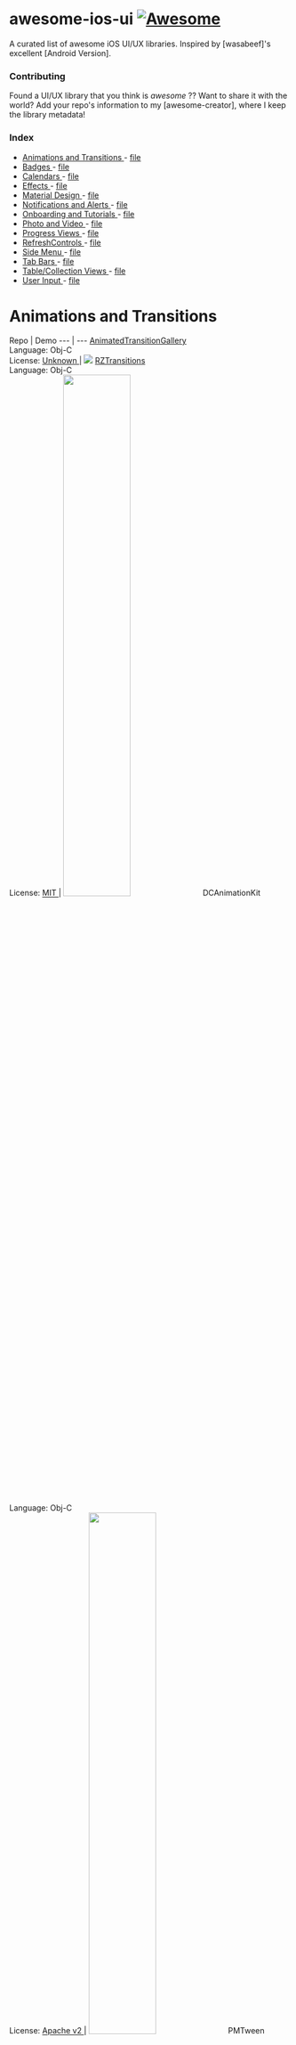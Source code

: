 <h1>
 awesome-ios-ui
 <a href="https://github.com/sindresorhus/awesome">
  <img alt="Awesome" src="https://cdn.rawgit.com/sindresorhus/awesome/d7305f38d29fed78fa85652e3a63e154dd8e8829/media/badge.svg"/>
 </a>
</h1>
<p>
 A curated list of awesome iOS UI/UX libraries.
Inspired by [wasabeef]'s excellent [Android Version].
</p>
<h3>
 Contributing
</h3>
<p>
 Found a UI/UX library that you think is
 <em>
  awesome
 </em>
 ?? Want to share it with the world? Add your repo's information to my [awesome-creator], where I keep the library metadata!
</p>
<h3>
 Index
</h3>
<ul>
 <li>
  <a href="#animations-and-transitions">
   Animations and Transitions
  </a>
  -
  <a href="/pages/Animations.md">
   file
  </a>
 </li>
 <li>
  <a href="#badges">
   Badges
  </a>
  -
  <a href="/pages/Badges.md">
   file
  </a>
 </li>
 <li>
  <a href="#calendars">
   Calendars
  </a>
  -
  <a href="/pages/Calendars.md">
   file
  </a>
 </li>
 <li>
  <a href="#effects">
   Effects
  </a>
  -
  <a href="/pages/Effects.md">
   file
  </a>
 </li>
 <li>
  <a href="#material-design">
   Material Design
  </a>
  -
  <a href="/pages/MaterialDesign.md">
   file
  </a>
 </li>
 <li>
  <a href="#notifications-and-alerts">
   Notifications and Alerts
  </a>
  -
  <a href="/pages/NotificationsAlerts.md">
   file
  </a>
 </li>
 <li>
  <a href="#onboarding-and-tutorials">
   Onboarding and Tutorials
  </a>
  -
  <a href="/pages/Onboarding.md">
   file
  </a>
 </li>
 <li>
  <a href="#photo-and-video">
   Photo and Video
  </a>
  -
  <a href="/pages/PhotoVideo.md">
   file
  </a>
 </li>
 <li>
  <a href="#progress-views">
   Progress Views
  </a>
  -
  <a href="/pages/ProgressViews.md">
   file
  </a>
 </li>
 <li>
  <a href="#refreshcontrols">
   RefreshControls
  </a>
  -
  <a href="/pages/RefreshControls.md">
   file
  </a>
 </li>
 <li>
  <a href="#side-menu">
   Side Menu
  </a>
  -
  <a href="/pages/SideMenu.md">
   file
  </a>
 </li>
 <li>
  <a href="#tab-bars">
   Tab Bars
  </a>
  -
  <a href="/pages/TabBars.md">
   file
  </a>
 </li>
 <li>
  <a href="#tablecollection-views">
   Table/Collection Views
  </a>
  -
  <a href="/pages/TableCollectionViews.md">
   file
  </a>
 </li>
 <li>
  <a href="#user-input">
   User Input
  </a>
  -
  <a href="/pages/UserInput.md">
   file
  </a>
 </li>
</ul>
<h1>
 Animations and Transitions
</h1>
<p>
 Repo | Demo
--- | ---
 <a href="https://github.com/shu223/AnimatedTransitionGallery">
  AnimatedTransitionGallery
 </a>
 <br>
  <a href="https://github.com/shu223/AnimatedTransitionGallery/stargazers">
   <img alt="" src="http://gh-btns.cjwirth.com/stars/shu223/AnimatedTransitionGallery"/>
  </a>
  <br>
   Language: Obj-C
   <br>
    License:
    <a href="https://github.com/shu223/AnimatedTransitionGallery/issues/5">
     Unknown
    </a>
    |
    <img src="/assets/AnimatedTransitionGallery1.gif">
     <a href="https://github.com/Raizlabs/RZTransitions">
      RZTransitions
     </a>
     <br>
      <a href="https://github.com/Raizlabs/RZTransitions/stargazers">
       <img alt="" src="http://gh-btns.cjwirth.com/stars/Raizlabs/RZTransitions"/>
      </a>
      <br>
       Language: Obj-C
       <br>
        License:
        <a href="http://opensource.org/licenses/MIT">
         MIT
        </a>
        |
        <img &gt;="" <a="" href="https://github.com/daltoniam/DCAnimationKit" src="/assets/RZTransitions1.gif" width="49%">
         DCAnimationKit
        </img>
       </br>
      </br>
     </br>
    </img>
   </br>
  </br>
 </br>
</p>
<br>
 <a href="https://github.com/daltoniam/DCAnimationKit/stargazers">
  <img alt="" src="http://gh-btns.cjwirth.com/stars/daltoniam/DCAnimationKit"/>
 </a>
 <br>
  Language: Obj-C
  <br>
   License:
   <a href="https://www.apache.org/licenses/LICENSE-2.0">
    Apache v2
   </a>
   |
   <img &gt;="" <a="" <img="" href="https://github.com/poetmountain/PMTween" src="/assets/DCAnimationKit2.gif" width="49%">
    PMTween
   </img>
  </br>
 </br>
</br>
<br>
 <a href="https://github.com/poetmountain/PMTween/stargazers">
  <img alt="" src="http://gh-btns.cjwirth.com/stars/poetmountain/PMTween"/>
 </a>
 <br>
  Language: Obj-C
  <br>
   License:
   <a href="http://opensource.org/licenses/MIT">
    MIT
   </a>
   |
   <img src="/assets/PMTween1.gif">
    <img src="/assets/PMTween2.gif">
     <a href="https://github.com/szk-atmosphere/SAHistoryNavigationViewController">
      SAHistoryNavigationViewController
     </a>
     <br>
      <a href="https://github.com/szk-atmosphere/SAHistoryNavigationViewController/stargazers">
       <img alt="" src="http://gh-btns.cjwirth.com/stars/szk-atmosphere/SAHistoryNavigationViewController"/>
      </a>
      <br>
       Language: Swift
       <br>
        License:
        <a href="http://opensource.org/licenses/MIT">
         MIT
        </a>
        |
        <img src="/assets/SAHistoryNavigationViewController1.gif">
         <a href="https://github.com/inFullMobile/WobbleView">
          WobbleView
         </a>
         <br>
          <a href="https://github.com/inFullMobile/WobbleView/stargazers">
           <img alt="" src="http://gh-btns.cjwirth.com/stars/inFullMobile/WobbleView"/>
          </a>
          <br>
           Language: Swift
           <br>
            License:
            <a href="http://opensource.org/licenses/MIT">
             MIT
            </a>
            |
            <img src="/assets/wobble-view.gif">
             <a href="https://github.com/callumboddy/CBZSplashView">
              CBZSplashView
             </a>
             <br>
              <a href="https://github.com/callumboddy/CBZSplashView/stargazers">
               <img alt="" src="http://gh-btns.cjwirth.com/stars/callumboddy/CBZSplashView"/>
              </a>
              <br>
               Language: Obj-C
               <br>
                License:
                <a href="http://opensource.org/licenses/MIT">
                 MIT
                </a>
                |
                <img &gt;<="" p="" src="/assets/CBZSplashView1.gif" width="49%">
                 <h1>
                  Badges
                 </h1>
                 <p>
                  Repo | Demo
--- | ---
                  <a href="https://github.com/cwRichardKim/RKNotificationHub">
                   RKNotificationHub
                  </a>
                  <br>
                   <a href="https://github.com/cwRichardKim/RKNotificationHub/stargazers">
                    <img alt="" src="http://gh-btns.cjwirth.com/stars/cwRichardKim/RKNotificationHub"/>
                   </a>
                   <br>
                    Language: Obj-C
                    <br>
                     License:
                     <a href="http://opensource.org/licenses/MIT">
                      MIT
                     </a>
                     |
                     <img src="/assets/RKNotificationHub1.gif">
                      <a href="https://github.com/TanguyAladenise/BBBadgeBarButtonItem">
                       BBBadgeBarButtonItem
                      </a>
                      <br>
                       <a href="https://github.com/TanguyAladenise/BBBadgeBarButtonItem/stargazers">
                        <img alt="" src="http://gh-btns.cjwirth.com/stars/TanguyAladenise/BBBadgeBarButtonItem"/>
                       </a>
                       <br>
                        Language: Obj-C
                        <br>
                         License:
                         <a href="http://opensource.org/licenses/MIT">
                          MIT
                         </a>
                         |
                         <img src="/assets/BBBadgeBarButtonItem1.png">
                          <a href="https://github.com/JaviSoto/JSBadgeView">
                           JSBadgeView
                          </a>
                          <br>
                           <a href="https://github.com/JaviSoto/JSBadgeView/stargazers">
                            <img alt="" src="http://gh-btns.cjwirth.com/stars/JaviSoto/JSBadgeView"/>
                           </a>
                           <br>
                            Language: Obj-C
                            <br>
                             License:
                             <a href="http://opensource.org/licenses/MIT">
                              MIT
                             </a>
                             |
                             <img src="/assets/JSBadgeView1.png">
                              <img src="/assets/JSBadgeView2.png"/>
                             </img>
                            </br>
                           </br>
                          </br>
                         </img>
                        </br>
                       </br>
                      </br>
                     </img>
                    </br>
                   </br>
                  </br>
                 </p>
                 <h1>
                  Calendars
                 </h1>
                 <p>
                  Repo | Demo
--- | ---
                  <a href="https://github.com/WenchaoIOS/FSCalendar">
                   FSCalendar
                  </a>
                  <br>
                   <a href="https://github.com/WenchaoIOS/FSCalendar/stargazers">
                    <img alt="" src="http://gh-btns.cjwirth.com/stars/WenchaoIOS/FSCalendar"/>
                   </a>
                   <br>
                    Language: Obj-C
                    <br>
                     License:
                     <a href="http://opensource.org/licenses/MIT">
                      MIT
                     </a>
                     |
                     <img src="/assets/FSCalendar1.jpg">
                      <a href="https://github.com/Glow-Inc/GLCalendarView">
                       GLCalendarView
                      </a>
                      <br>
                       <a href="https://github.com/Glow-Inc/GLCalendarView/stargazers">
                        <img alt="" src="http://gh-btns.cjwirth.com/stars/Glow-Inc/GLCalendarView"/>
                       </a>
                       <br>
                        Language: Obj-C
                        <br>
                         License:
                         <a href="http://opensource.org/licenses/MIT">
                          MIT
                         </a>
                         |
                         <img src="/assets/GLCalendarView1.gif">
                          <a href="https://github.com/jonathantribouharet/JTCalendar">
                           JTCalendar
                          </a>
                          <br>
                           <a href="https://github.com/jonathantribouharet/JTCalendar/stargazers">
                            <img alt="" src="http://gh-btns.cjwirth.com/stars/jonathantribouharet/JTCalendar"/>
                           </a>
                           <br>
                            Language: Obj-C
                            <br>
                             License:
                             <a href="http://opensource.org/licenses/MIT">
                              MIT
                             </a>
                             |
                             <img src="/assets/JTCalendar1.gif">
                              <img src="/assets/JTCalendar2.png"/>
                             </img>
                            </br>
                           </br>
                          </br>
                         </img>
                        </br>
                       </br>
                      </br>
                     </img>
                    </br>
                   </br>
                  </br>
                 </p>
                 <h1>
                  Effects
                 </h1>
                 <p>
                  Repo | Demo
--- | ---
                  <a href="https://github.com/Flipboard/FLAnimatedImage">
                   FLAnimatedImage
                  </a>
                  <br>
                   <a href="https://github.com/Flipboard/FLAnimatedImage/stargazers">
                    <img alt="" src="http://gh-btns.cjwirth.com/stars/Flipboard/FLAnimatedImage"/>
                   </a>
                   <br>
                    Language: Obj-C
                    <br>
                     License:
                     <a href="http://opensource.org/licenses/MIT">
                      MIT
                     </a>
                     |
                     <img &gt;="" <a="" href="https://github.com/shu223/PulsingHalo" src="/assets/FLAnimatedImage1.gif" width="49%">
                      PulsingHalo
                     </img>
                    </br>
                   </br>
                  </br>
                 </p>
                </img>
               </br>
              </br>
             </br>
            </img>
           </br>
          </br>
         </br>
        </img>
       </br>
      </br>
     </br>
    </img>
   </img>
  </br>
 </br>
</br>
<br>
 <a href="https://github.com/shu223/PulsingHalo/stargazers">
  <img alt="" src="http://gh-btns.cjwirth.com/stars/shu223/PulsingHalo"/>
 </a>
 <br>
  Language: Obj-C
  <br>
   License:
   <a href="http://opensource.org/licenses/MIT">
    MIT
   </a>
   |
   <img src="/assets/PulsingHalo1.gif">
    <a href="https://github.com/andreamazz/UITextField-Shake">
     UITextField-Shake
    </a>
    <br>
     <a href="https://github.com/andreamazz/UITextField-Shake/stargazers">
      <img alt="" src="http://gh-btns.cjwirth.com/stars/andreamazz/UITextField-Shake"/>
     </a>
     <br>
      Language: Obj-C
      <br>
       License:
       <a href="http://opensource.org/licenses/MIT">
        MIT
       </a>
       |
       <img src="/assets/UITextField-Shake1.gif"/>
      </br>
     </br>
    </br>
   </img>
  </br>
 </br>
</br>
<h1>
 Material Design
</h1>
<p>
 Repo | Demo
--- | ---
 <a href="https://github.com/CosmicMind/Material">
  Material
 </a>
 <br>
  <a href="https://github.com/CosmicMind/Material/stargazers">
   <img alt="" src="http://gh-btns.cjwirth.com/stars/CosmicMind/Material"/>
  </a>
  <br>
   Language: Swift
   <br>
    License:
    <a href="http://opensource.org/licenses/BSD-3-Clause">
     BSD-3
    </a>
    |
    <img src="/assets/Material1.gif">
     <img src="/assets/Material2.gif">
      <img src="/assets/Material3.gif">
       <a href="https://github.com/nghialv/MaterialKit">
        MaterialKit
       </a>
       <br>
        <a href="https://github.com/nghialv/MaterialKit/stargazers">
         <img alt="" src="http://gh-btns.cjwirth.com/stars/nghialv/MaterialKit"/>
        </a>
        <br>
         Language: Swift
         <br>
          License:
          <a href="http://opensource.org/licenses/MIT">
           MIT
          </a>
          |
          <img src="/assets/MaterialKit1.gif"/>
         </br>
        </br>
       </br>
      </img>
     </img>
    </img>
   </br>
  </br>
 </br>
</p>
<h1>
 Notifications and Alerts
</h1>
<p>
 Repo | Demo
--- | ---
 <a href="https://github.com/KrauseFx/TSMessages">
  TSMessages
 </a>
 <br>
  <a href="https://github.com/KrauseFx/TSMessages/stargazers">
   <img alt="" src="http://gh-btns.cjwirth.com/stars/KrauseFx/TSMessages"/>
  </a>
  <br>
   Language: Obj-C
   <br>
    License:
    <a href="http://opensource.org/licenses/MIT">
     MIT
    </a>
    |
    <img src="/assets/TSMessages1.png">
     <img src="/assets/TSMessages2.png">
      <img src="/assets/TSMessages3.png">
       <a href="https://github.com/cruffenach/CRToast">
        CRToast
       </a>
       <br>
        <a href="https://github.com/cruffenach/CRToast/stargazers">
         <img alt="" src="http://gh-btns.cjwirth.com/stars/cruffenach/CRToast"/>
        </a>
        <br>
         Language: Obj-C
         <br>
          License:
          <a href="http://opensource.org/licenses/MIT">
           MIT
          </a>
          |
          <img src="/assets/CRToast1.gif">
           <a href="https://github.com/terryworona/TWMessageBarManager">
            TWMessageBarManager
           </a>
           <br>
            <a href="https://github.com/terryworona/TWMessageBarManager/stargazers">
             <img alt="" src="http://gh-btns.cjwirth.com/stars/terryworona/TWMessageBarManager"/>
            </a>
            <br>
             Language: Obj-C
             <br>
              License:
              <a href="http://opensource.org/licenses/MIT">
               MIT
              </a>
              |
              <img src="/assets/TWMessageBarManager1.png">
               <a href="https://github.com/cwRichardKim/RKDropdownAlert">
                RKDropdownAlert
               </a>
               <br>
                <a href="https://github.com/cwRichardKim/RKDropdownAlert/stargazers">
                 <img alt="" src="http://gh-btns.cjwirth.com/stars/cwRichardKim/RKDropdownAlert"/>
                </a>
                <br>
                 Language: Obj-C
                 <br>
                  License:
                  <a href="http://opensource.org/licenses/MIT">
                   MIT
                  </a>
                  |
                  <img &gt;="" <a="" <img="" href="https://github.com/KyoheiG3/SimpleAlert" src="/assets/RKDropdownAlert2.gif" width="49%">
                   SimpleAlert
                  </img>
                 </br>
                </br>
               </br>
              </img>
             </br>
            </br>
           </br>
          </img>
         </br>
        </br>
       </br>
      </img>
     </img>
    </img>
   </br>
  </br>
 </br>
</p>
<br>
 <a href="https://github.com/KyoheiG3/SimpleAlert/stargazers">
  <img alt="" src="http://gh-btns.cjwirth.com/stars/KyoheiG3/SimpleAlert"/>
 </a>
 <br>
  Language: Swift
  <br>
   License:
   <a href="http://opensource.org/licenses/MIT">
    MIT
   </a>
   |
   <img src="/assets/SimpleAlert1.gif">
    <a href="https://github.com/atljeremy/JFMinimalNotifications">
     JFMinimalNotifications
    </a>
    <br>
     <a href="https://github.com/atljeremy/JFMinimalNotifications/stargazers">
      <img alt="" src="http://gh-btns.cjwirth.com/stars/atljeremy/JFMinimalNotifications"/>
     </a>
     <br>
      Language: Obj-C
      <br>
       License:
       <a href="http://opensource.org/licenses/MIT">
        MIT
       </a>
       |
       <img &gt;="" <img="" src="/assets/JFMinimalNotifications3.jpeg" width="49%">
        <a href="https://github.com/matteogobbi/MGFashionMenuView">
         MGFashionMenuView
        </a>
        <br>
         <a href="https://github.com/matteogobbi/MGFashionMenuView/stargazers">
          <img alt="" src="http://gh-btns.cjwirth.com/stars/matteogobbi/MGFashionMenuView"/>
         </a>
         <br>
          Language: Obj-C
          <br>
           License:
           <a href="http://opensource.org/licenses/MIT">
            MIT
           </a>
           |
           <img src="/assets/MGFashionMenuView1.gif">
            <a href="https://github.com/jmascia/KLCPopup">
             KLCPopup
            </a>
            <br>
             <a href="https://github.com/jmascia/KLCPopup/stargazers">
              <img alt="" src="http://gh-btns.cjwirth.com/stars/jmascia/KLCPopup"/>
             </a>
             <br>
              Language: Obj-C
              <br>
               License:
               <a href="http://opensource.org/licenses/MIT">
                MIT
               </a>
               |
               <img &gt;="" <a="" href="https://github.com/m1entus/MZFormSheetController" src="/assets/KLCPopup1.gif" width="49%">
                MZFormSheetController
               </img>
              </br>
             </br>
            </br>
           </img>
          </br>
         </br>
        </br>
       </img>
      </br>
     </br>
    </br>
   </img>
  </br>
 </br>
</br>
<br>
 <a href="https://github.com/m1entus/MZFormSheetController/stargazers">
  <img alt="" src="http://gh-btns.cjwirth.com/stars/m1entus/MZFormSheetController"/>
 </a>
 <br>
  Language: Obj-C
  <br>
   License:
   <a href="http://opensource.org/licenses/MIT">
    MIT
   </a>
   |
   <img &gt;="" <a="" <img="" href="https://github.com/thii/Notie" src="/assets/MZFormSheetController2.gif" width="49%">
    Notie
   </img>
  </br>
 </br>
</br>
<br>
 <a href="https://github.com/thii/Notie/stargazers">
  <img alt="" src="http://gh-btns.cjwirth.com/stars/thii/Notie"/>
 </a>
 <br>
  Language: Swift
  <br>
   License:
   <a href="http://opensource.org/licenses/MIT">
    MIT
   </a>
   |
   <img &gt;="" <a="" href="https://github.com/LeoNatan/LNNotificationsUI" src="/assets/Notie1.gif" width="49%">
    LNNotificationsUI
   </img>
  </br>
 </br>
</br>
<br>
 <a href="https://github.com/LeoNatan/LNNotificationsUI/stargazers">
  <img alt="" src="http://gh-btns.cjwirth.com/stars/LeoNatan/LNNotificationsUI"/>
 </a>
 <br>
  Language: Obj-C
  <br>
   License:
   <a href="http://opensource.org/licenses/MIT">
    MIT
   </a>
   |
   <img src="/assets/LNNotificationsUI1.gif"/>
  </br>
 </br>
</br>
<h1>
 Onboarding and Tutorials
</h1>
<p>
 Repo | Demo
--- | ---
 <a href="https://github.com/IFTTT/JazzHands">
  JazzHands
 </a>
 <br>
  <a href="https://github.com/IFTTT/JazzHands/stargazers">
   <img alt="" src="http://gh-btns.cjwirth.com/stars/IFTTT/JazzHands"/>
  </a>
  <br>
   Language: Obj-C
   <br>
    License:
    <a href="http://opensource.org/licenses/MIT">
     MIT
    </a>
    |
    <img src="/assets/JazzHands1.gif">
     <a href="https://github.com/MatthewYork/MYBlurIntroductionView">
      MYBlurIntroductionView
     </a>
     <br>
      <a href="https://github.com/MatthewYork/MYBlurIntroductionView/stargazers">
       <img alt="" src="http://gh-btns.cjwirth.com/stars/MatthewYork/MYBlurIntroductionView"/>
      </a>
      <br>
       Language: Obj-C
       <br>
        License:
        <a href="http://opensource.org/licenses/MIT">
         MIT
        </a>
        |
        <img &gt;="" <a="" href="https://github.com/mamaral/Onboard" src="/assets/MYBlurIntroductionView1.gif" width="49%">
         Onboard
        </img>
       </br>
      </br>
     </br>
    </img>
   </br>
  </br>
 </br>
</p>
<br>
 <a href="https://github.com/mamaral/Onboard/stargazers">
  <img alt="" src="http://gh-btns.cjwirth.com/stars/mamaral/Onboard"/>
 </a>
 <br>
  Language: Obj-C
  <br>
   License:
   <a href="http://opensource.org/licenses/MIT">
    MIT
   </a>
   |
   <img &gt;<="" p="" src="/assets/Onboard1.gif" width="49%">
    <h1>
     Photo and Video
    </h1>
    <p>
     Repo | Demo
--- | ---
     <a href="https://github.com/mwaterfall/MWPhotoBrowser">
      MWPhotoBrowser
     </a>
     <br>
      <a href="https://github.com/mwaterfall/MWPhotoBrowser/stargazers">
       <img alt="" src="http://gh-btns.cjwirth.com/stars/mwaterfall/MWPhotoBrowser"/>
      </a>
      <br>
       Language: Obj-C
       <br>
        License:
        <a href="http://opensource.org/licenses/MIT">
         MIT
        </a>
        |
        <img &gt;="" <a="" <img="" href="https://github.com/0xced/XCDYouTubeKit" src="/assets/MWPhotoBrowser4.png" width="49%">
         XCDYouTubeKit
        </img>
       </br>
      </br>
     </br>
    </p>
   </img>
  </br>
 </br>
</br>
<br>
 <a href="https://github.com/0xced/XCDYouTubeKit/stargazers">
  <img alt="" src="http://gh-btns.cjwirth.com/stars/0xced/XCDYouTubeKit"/>
 </a>
 <br>
  Language: Obj-C
  <br>
   License:
   <a href="http://opensource.org/licenses/MIT">
    MIT
   </a>
   |
   <img src="/assets/XCDYouTubeKit1.png">
    <a href="https://github.com/mariohahn/MHVideoPhotoGallery">
     MHVideoPhotoGallery
    </a>
    <br>
     <a href="https://github.com/mariohahn/MHVideoPhotoGallery/stargazers">
      <img alt="" src="http://gh-btns.cjwirth.com/stars/mariohahn/MHVideoPhotoGallery"/>
     </a>
     <br>
      Language: Obj-C
      <br>
       License:
       <a href="http://opensource.org/licenses/MIT">
        MIT
       </a>
       |
       <img &gt;="" <a="" <img="" href="https://github.com/EddyBorja/EBPhotoPages" src="/assets/MHVideoPhotoGallery4.gif" width="49%">
        EBPhotoPages
       </img>
      </br>
     </br>
    </br>
   </img>
  </br>
 </br>
</br>
<br>
 <a href="https://github.com/EddyBorja/EBPhotoPages/stargazers">
  <img alt="" src="http://gh-btns.cjwirth.com/stars/EddyBorja/EBPhotoPages"/>
 </a>
 <br>
  Language: Obj-C
  <br>
   License:
   <a href="http://opensource.org/licenses/MIT">
    MIT
   </a>
   |
   <img &gt;="" <a="" <img="" href="https://github.com/autresphere/ASMediaFocusManager" src="/assets/EBPhotoPages4.png" width="49%">
    ASMediaFocusManager
   </img>
  </br>
 </br>
</br>
<br>
 <a href="https://github.com/autresphere/ASMediaFocusManager/stargazers">
  <img alt="" src="http://gh-btns.cjwirth.com/stars/autresphere/ASMediaFocusManager"/>
 </a>
 <br>
  Language: Obj-C
  <br>
   License:
   <a href="http://opensource.org/licenses/MIT">
    MIT
   </a>
   |
   <img src="/assets/ASMediaFocusManager1.gif">
    <img src="/assets/ASMediaFocusManager2.gif">
     <a href="https://github.com/movielala/VideoSplashKit">
      VideoSplashKit
     </a>
     <br>
      <a href="https://github.com/movielala/VideoSplashKit/stargazers">
       <img alt="" src="http://gh-btns.cjwirth.com/stars/movielala/VideoSplashKit"/>
      </a>
      <br>
       Language: Swift
       <br>
        License:
        <a href="http://opensource.org/licenses/MIT">
         MIT
        </a>
        |
        <img src="/assets/VideoSplash1.gif"/>
       </br>
      </br>
     </br>
    </img>
   </img>
  </br>
 </br>
</br>
<h1>
 Progress Views
</h1>
<p>
 Repo | Demo
--- | ---
 <a href="https://github.com/jdg/MBProgressHUD">
  MBProgressHUD
 </a>
 <br>
  <a href="https://github.com/jdg/MBProgressHUD/stargazers">
   <img alt="" src="http://gh-btns.cjwirth.com/stars/jdg/MBProgressHUD"/>
  </a>
  <br>
   Language: Obj-C
   <br>
    License:
    <a href="http://opensource.org/licenses/MIT">
     MIT
    </a>
    |
    <img src="/assets/MBProgressHUD1.png">
     <img src="/assets/MBProgressHUD2.png">
      <img src="/assets/MBProgressHUD3.png">
       <img src="/assets/MBProgressHUD4.png">
        <img src="/assets/MBProgressHUD5.png">
         <img src="/assets/MBProgressHUD6.png">
          <img src="/assets/MBProgressHUD7.png">
           <a href="https://github.com/mrackwitz/MRProgress">
            MRProgress
           </a>
           <br>
            <a href="https://github.com/mrackwitz/MRProgress/stargazers">
             <img alt="" src="http://gh-btns.cjwirth.com/stars/mrackwitz/MRProgress"/>
            </a>
            <br>
             Language: Obj-C
             <br>
              License:
              <a href="http://opensource.org/licenses/MIT">
               MIT
              </a>
              |
              <img src="/assets/MRProgress2.jpg">
               <img src="/assets/MRProgress4.jpg">
                <img src="/assets/MRProgress6.jpg">
                 <a href="https://github.com/Marxon13/M13ProgressSuite">
                  M13ProgressSuite
                 </a>
                 <br>
                  <a href="https://github.com/Marxon13/M13ProgressSuite/stargazers">
                   <img alt="" src="http://gh-btns.cjwirth.com/stars/Marxon13/M13ProgressSuite"/>
                  </a>
                  <br>
                   Language: Obj-C
                   <br>
                    License:
                    <a href="http://opensource.org/licenses/MIT">
                     MIT
                    </a>
                    |
                    <img src="/assets/M13ProgressSuite1.gif">
                     <img src="/assets/M13ProgressSuite2.gif">
                      <img src="/assets/M13ProgressSuite3.gif">
                       <img src="/assets/M13ProgressSuite4.gif">
                        <img src="/assets/M13ProgressSuite5.gif">
                         <img src="/assets/M13ProgressSuite6.gif">
                          <img src="/assets/M13ProgressSuite7.gif">
                           <img src="/assets/M13ProgressSuite8.gif">
                            <a href="https://github.com/elbryan/FFCircularProgressView">
                             FFCircularProgressView
                            </a>
                            <br>
                             <a href="https://github.com/elbryan/FFCircularProgressView/stargazers">
                              <img alt="" src="http://gh-btns.cjwirth.com/stars/elbryan/FFCircularProgressView"/>
                             </a>
                             <br>
                              Language: Obj-C
                              <br>
                               License:
                               <a href="http://opensource.org/licenses/MIT">
                                MIT
                               </a>
                               |
                               <img src="/assets/FFCircularProgressView1.gif">
                                <a href="https://github.com/skywinder/GaugeKit">
                                 GaugeKit
                                </a>
                                <br>
                                 <a href="https://github.com/skywinder/GaugeKit/stargazers">
                                  <img alt="" src="http://gh-btns.cjwirth.com/stars/skywinder/GaugeKit"/>
                                 </a>
                                 <br>
                                  Language: Swift
                                  <br>
                                   License:
                                   <a href="http://opensource.org/licenses/MIT">
                                    MIT
                                   </a>
                                   |
                                   <img src="/assets/GaugeKit1.gif">
                                    <a href="https://github.com/ninjaprox/NVActivityIndicatorView">
                                     NVActivityIndicatorView
                                    </a>
                                    <br>
                                     <a href="https://github.com/ninjaprox/NVActivityIndicatorView/stargazers">
                                      <img alt="" src="http://gh-btns.cjwirth.com/stars/ninjaprox/NVActivityIndicatorView"/>
                                     </a>
                                     <br>
                                      Language: Swift
                                      <br>
                                       License:
                                       <a href="http://opensource.org/licenses/MIT">
                                        MIT
                                       </a>
                                       |
                                       <img src="/assets/NVActivityIndicatorView1.gif"/>
                                      </br>
                                     </br>
                                    </br>
                                   </img>
                                  </br>
                                 </br>
                                </br>
                               </img>
                              </br>
                             </br>
                            </br>
                           </img>
                          </img>
                         </img>
                        </img>
                       </img>
                      </img>
                     </img>
                    </img>
                   </br>
                  </br>
                 </br>
                </img>
               </img>
              </img>
             </br>
            </br>
           </br>
          </img>
         </img>
        </img>
       </img>
      </img>
     </img>
    </img>
   </br>
  </br>
 </br>
</p>
<h1>
 RefreshControls
</h1>
<p>
 Repo | Demo
--- | ---
 <a href="https://github.com/coolbeet/CBStoreHouseRefreshControl">
  CBStoreHouseRefreshControl
 </a>
 <br>
  <a href="https://github.com/coolbeet/CBStoreHouseRefreshControl/stargazers">
   <img alt="" src="http://gh-btns.cjwirth.com/stars/coolbeet/CBStoreHouseRefreshControl"/>
  </a>
  <br>
   Language: Obj-C
   <br>
    License:
    <a href="http://opensource.org/licenses/MIT">
     MIT
    </a>
    |
    <img src="/assets/CBStoreHouseRefreshControl1.gif">
     <img src="/assets/CBStoreHouseRefreshControl2.gif">
      <a href="https://github.com/uzysjung/UzysAnimatedGifPullToRefresh">
       UzysAnimatedGifPullToRefresh
      </a>
      <br>
       <a href="https://github.com/uzysjung/UzysAnimatedGifPullToRefresh/stargazers">
        <img alt="" src="http://gh-btns.cjwirth.com/stars/uzysjung/UzysAnimatedGifPullToRefresh"/>
       </a>
       <br>
        Language: Obj-C
        <br>
         License:
         <a href="http://opensource.org/licenses/MIT">
          MIT
         </a>
         |
         <img src="/assets/UzysAnimatedGifPullToRefresh1.gif">
          <a href="https://github.com/boztalay/BOZPongRefreshControl">
           BOZPongRefreshControl
          </a>
          <br>
           <a href="https://github.com/boztalay/BOZPongRefreshControl/stargazers">
            <img alt="" src="http://gh-btns.cjwirth.com/stars/boztalay/BOZPongRefreshControl"/>
           </a>
           <br>
            Language: Obj-C
            <br>
             License:
             <a href="http://opensource.org/licenses/MIT">
              MIT
             </a>
             |
             <img src="/assets/BOZPongRefreshControl1.gif">
              <a href="https://github.com/mentionapp/mntpulltoreact">
               mntpulltoreact
              </a>
              <br>
               <a href="https://github.com/mentionapp/mntpulltoreact/stargazers">
                <img alt="" src="http://gh-btns.cjwirth.com/stars/mentionapp/mntpulltoreact"/>
               </a>
               <br>
                Language: Obj-C
                <br>
                 License:
                 <a href="https://www.apache.org/licenses/LICENSE-2.0">
                  Apache v2
                 </a>
                 |
                 <img src="/assets/MNTPullToReact1.gif">
                  <a href="https://github.com/uzysjung/UzysCircularProgressPullToRefresh">
                   UzysCircularProgressPullToRefresh
                  </a>
                  <br>
                   <a href="https://github.com/uzysjung/UzysCircularProgressPullToRefresh/stargazers">
                    <img alt="" src="http://gh-btns.cjwirth.com/stars/uzysjung/UzysCircularProgressPullToRefresh"/>
                   </a>
                   <br>
                    Language: Obj-C
                    <br>
                     License:
                     <a href="http://opensource.org/licenses/MIT">
                      MIT
                     </a>
                     |
                     <img src="/assets/UzysCircularProgressPullToRefresh1.gif">
                      <a href="https://github.com/cemolcay/PullToRefreshCoreText">
                       PullToRefreshCoreText
                      </a>
                      <br>
                       <a href="https://github.com/cemolcay/PullToRefreshCoreText/stargazers">
                        <img alt="" src="http://gh-btns.cjwirth.com/stars/cemolcay/PullToRefreshCoreText"/>
                       </a>
                       <br>
                        Language: Obj-C
                        <br>
                         License:
                         <a href="http://opensource.org/licenses/MIT">
                          MIT
                         </a>
                         |
                         <img src="/assets/PullToRefreshCoreText1.gif"/>
                        </br>
                       </br>
                      </br>
                     </img>
                    </br>
                   </br>
                  </br>
                 </img>
                </br>
               </br>
              </br>
             </img>
            </br>
           </br>
          </br>
         </img>
        </br>
       </br>
      </br>
     </img>
    </img>
   </br>
  </br>
 </br>
</p>
<h1>
 Side Menu
</h1>
<p>
 Repo | Demo
--- | ---
 <a href="https://github.com/romaonthego/RESideMenu">
  RESideMenu
 </a>
 <br>
  <a href="https://github.com/romaonthego/RESideMenu/stargazers">
   <img alt="" src="http://gh-btns.cjwirth.com/stars/romaonthego/RESideMenu"/>
  </a>
  <br>
   Language: Obj-C
   <br>
    License:
    <a href="http://opensource.org/licenses/MIT">
     MIT
    </a>
    |
    <img src="/assets/RESideMenu1.gif">
     <a href="https://github.com/romaonthego/REFrostedViewController">
      REFrostedViewController
     </a>
     <br>
      <a href="https://github.com/romaonthego/REFrostedViewController/stargazers">
       <img alt="" src="http://gh-btns.cjwirth.com/stars/romaonthego/REFrostedViewController"/>
      </a>
      <br>
       Language: Obj-C
       <br>
        License:
        <a href="http://opensource.org/licenses/MIT">
         MIT
        </a>
        |
        <img &gt;="" <a="" href="https://github.com/twotoasters/TWTSideMenuViewController" src="/assets/REFrostedViewController1.gif" width="49%">
         TWTSideMenuViewController
        </img>
       </br>
      </br>
     </br>
    </img>
   </br>
  </br>
 </br>
</p>
<br>
 <a href="https://github.com/twotoasters/TWTSideMenuViewController/stargazers">
  <img alt="" src="http://gh-btns.cjwirth.com/stars/twotoasters/TWTSideMenuViewController"/>
 </a>
 <br>
  Language: Obj-C
  <br>
   License:
   <a href="http://opensource.org/licenses/MIT">
    MIT
   </a>
   |
   <img src="/assets/TWTSideMenuViewController1.gif">
    <a href="https://github.com/SocialObjects-Software/AMSlideMenu">
     AMSlideMenu
    </a>
    <br>
     <a href="https://github.com/SocialObjects-Software/AMSlideMenu/stargazers">
      <img alt="" src="http://gh-btns.cjwirth.com/stars/SocialObjects-Software/AMSlideMenu"/>
     </a>
     <br>
      Language: Obj-C
      <br>
       License:
       <a href="http://opensource.org/licenses/MIT">
        MIT
       </a>
       |
       <img src="/assets/AMSlideMenu1.gif">
        <a href="https://github.com/arn00s/cariocamenu">
         CariocaMenu
        </a>
        <br>
         <a href="https://github.com/arn00s/CariocaMenu/stargazers">
          <img alt="" src="http://gh-btns.cjwirth.com/stars/arn00s/CariocaMenu"/>
         </a>
         <br>
          Language: Swift
          <br>
           License:
           <a href="http://opensource.org/licenses/MIT">
            MIT
           </a>
           |
           <img src="/assets/cariocamenu.gif"/>
          </br>
         </br>
        </br>
       </img>
      </br>
     </br>
    </br>
   </img>
  </br>
 </br>
</br>
<h1>
 Tab Bars
</h1>
<p>
 Repo | Demo
--- | ---
 <a href="https://github.com/jamesdunay/MinimalTabBar">
  MinimalTabBar
 </a>
 <br>
  <a href="https://github.com/jamesdunay/MinimalTabBar/stargazers">
   <img alt="" src="http://gh-btns.cjwirth.com/stars/jamesdunay/MinimalTabBar"/>
  </a>
  <br>
   Language: Obj-C
   <br>
    License:
    <a href="http://opensource.org/licenses/MIT">
     MIT
    </a>
    |
    <img src="/assets/MinimalTabBar1.gif">
     <a href="https://github.com/Ramotion/adaptive-tab-bar">
      adaptive-tab-bar
     </a>
     <br>
      <a href="https://github.com/Ramotion/adaptive-tab-bar/stargazers">
       <img alt="" src="http://gh-btns.cjwirth.com/stars/Ramotion/adaptive-tab-bar"/>
      </a>
      <br>
       Language: Swift
       <br>
        License:
        <a href="http://opensource.org/licenses/MIT">
         MIT
        </a>
        |
        <img src="/assets/adaptive-tab-bar1.png">
         <a href="https://github.com/Yalantis/FoldingTabBar.iOS">
          FoldingTabBar.iOS
         </a>
         <br>
          <a href="https://github.com/Yalantis/FoldingTabBar.iOS/stargazers">
           <img alt="" src="http://gh-btns.cjwirth.com/stars/Yalantis/FoldingTabBar.iOS"/>
          </a>
          <br>
           Language: Obj-C
           <br>
            License:
            <a href="http://opensource.org/licenses/MIT">
             MIT
            </a>
            |
            <img src="/assets/FoldingTabBar.iOS1.gif">
             <a href="https://github.com/Goles/GGTabBar">
              GGTabBar
             </a>
             <br>
              <a href="https://github.com/Goles/GGTabBar/stargazers">
               <img alt="" src="http://gh-btns.cjwirth.com/stars/Goles/GGTabBar"/>
              </a>
              <br>
               Language: Obj-C
               <br>
                License:
                <a href="http://opensource.org/licenses/MIT">
                 MIT
                </a>
                |
                <img src="/assets/GGTabBar1.png">
                 <a href="https://github.com/bfeher/BFPaperTabBarController">
                  BFPaperTabBarController
                 </a>
                 <br>
                  <a href="https://github.com/bfeher/BFPaperTabBarController/stargazers">
                   <img alt="" src="http://gh-btns.cjwirth.com/stars/bfeher/BFPaperTabBarController"/>
                  </a>
                  <br>
                   Language: Obj-C
                   <br>
                    License:
                    <a href="http://opensource.org/licenses/MIT">
                     MIT
                    </a>
                    |
                    <img src="/assets/BFPaperTabBarController1.gif"/>
                   </br>
                  </br>
                 </br>
                </img>
               </br>
              </br>
             </br>
            </img>
           </br>
          </br>
         </br>
        </img>
       </br>
      </br>
     </br>
    </img>
   </br>
  </br>
 </br>
</p>
<h1>
 Table/Collection Views
</h1>
<p>
 Repo | Demo
--- | ---
 <a href="https://github.com/MP0w/MPSkewed">
  MPSkewed
 </a>
 <br>
  <a href="https://github.com/MP0w/MPSkewed/stargazers">
   <img alt="" src="http://gh-btns.cjwirth.com/stars/MP0w/MPSkewed"/>
  </a>
  <br>
   Language: Obj-C
   <br>
    License:
    <a href="http://opensource.org/licenses/BSD-3-Clause">
     BSD-3
    </a>
    |
    <img &gt;="" <a="" <img="" href="https://github.com/Augustyniak/RATreeView" src="/assets/MPSkewed2.gif" width="49%">
     RATreeView
    </img>
   </br>
  </br>
 </br>
</p>
<br>
 <a href="https://github.com/Augustyniak/RATreeView/stargazers">
  <img alt="" src="http://gh-btns.cjwirth.com/stars/Augustyniak/RATreeView"/>
 </a>
 <br>
  Language: Obj-C
  <br>
   License:
   <a href="http://opensource.org/licenses/MIT">
    MIT
   </a>
   |
   <img &gt;="" <a="" href="https://github.com/betzerra/MosaicLayout" src="/assets/RATreeView1.gif" width="75%">
    MosaicLayout
   </img>
  </br>
 </br>
</br>
<br>
 <a href="https://github.com/betzerra/MosaicLayout/stargazers">
  <img alt="" src="http://gh-btns.cjwirth.com/stars/betzerra/MosaicLayout"/>
 </a>
 <br>
  Language: Obj-C
  <br>
   License:
   <a href="http://opensource.org/licenses/MIT">
    MIT
   </a>
   |
   <img src="/assets/MosaicLayout1.png">
    <a href="https://github.com/damirstuhec/DSDynamicScrollView">
     DSDynamicScrollView
    </a>
    <br>
     <a href="https://github.com/damirstuhec/DSDynamicScrollView/stargazers">
      <img alt="" src="http://gh-btns.cjwirth.com/stars/damirstuhec/DSDynamicScrollView"/>
     </a>
     <br>
      Language: Obj-C
      <br>
       License:
       <a href="http://opensource.org/licenses/MIT">
        MIT
       </a>
       |
       <img src="/assets/DSDynamicScrollView1.gif">
        <a href="https://github.com/jamztang/CSStickyHeaderFlowLayout">
         CSStickyHeaderFlowLayout
        </a>
        <br>
         <a href="https://github.com/jamztang/CSStickyHeaderFlowLayout/stargazers">
          <img alt="" src="http://gh-btns.cjwirth.com/stars/jamztang/CSStickyHeaderFlowLayout"/>
         </a>
         <br>
          Language: Obj-C
          <br>
           License:
           <a href="http://opensource.org/licenses/MIT">
            MIT
           </a>
           |
           <img &gt;="" <a="" <img="" href="https://github.com/bryankeller/BLKFlexibleHeightBar" src="/assets/CSStickyHeaderFlowLayout3.gif" width="49%">
            BLKFlexibleHeightBar
           </img>
          </br>
         </br>
        </br>
       </img>
      </br>
     </br>
    </br>
   </img>
  </br>
 </br>
</br>
<br>
 <a href="https://github.com/bryankeller/BLKFlexibleHeightBar/stargazers">
  <img alt="" src="http://gh-btns.cjwirth.com/stars/bryankeller/BLKFlexibleHeightBar"/>
 </a>
 <br>
  Language: Obj-C
  <br>
   License:
   <a href="http://opensource.org/licenses/MIT">
    MIT
   </a>
   |
   <img &gt;="" <a="" <img="" href="https://github.com/szk-atmosphere/SAParallaxViewControllerSwift" src="/assets/BLKFlexibleHeightBar2.gif" width="49%">
    SAParallaxViewControllerSwift
   </img>
  </br>
 </br>
</br>
<br>
 <a href="https://github.com/szk-atmosphere/SAParallaxViewControllerSwift/stargazers">
  <img alt="" src="http://gh-btns.cjwirth.com/stars/szk-atmosphere/SAParallaxViewControllerSwift"/>
 </a>
 <br>
  Language: Swift
  <br>
   License:
   <a href="http://opensource.org/licenses/MIT">
    MIT
   </a>
   |
   <img src="/assets/SAParallaxViewControllerSwift1.gif">
    <a href="https://github.com/matteogobbi/MGSpotyViewController">
     MGSpotyViewController
    </a>
    <br>
     <a href="https://github.com/matteogobbi/MGSpotyViewController/stargazers">
      <img alt="" src="http://gh-btns.cjwirth.com/stars/matteogobbi/MGSpotyViewController"/>
     </a>
     <br>
      Language: Obj-C
      <br>
       License:
       <a href="http://opensource.org/licenses/MIT">
        MIT
       </a>
       |
       <img src="/assets/MGSpotyViewController1.gif">
        <a href="https://github.com/ra1028/RAReorderableLayout">
         RAReorderableLayout
        </a>
        <br>
         <a href="https://github.com/ra1028/RAReorderableLayout/stargazers">
          <img alt="" src="http://gh-btns.cjwirth.com/stars/ra1028/RAReorderableLayout"/>
         </a>
         <br>
          Language: Swift
          <br>
           License:
           <a href="http://opensource.org/licenses/MIT">
            MIT
           </a>
           |
           <img src="/assets/RAReorderableLayout1.gif"/>
          </br>
         </br>
        </br>
       </img>
      </br>
     </br>
    </br>
   </img>
  </br>
 </br>
</br>
<h1>
 User Input
</h1>
<p>
 Repo | Demo
--- | ---
 <a href="https://github.com/ren6/RKRichTextView">
  RKRichTextView
 </a>
 <br>
  <a href="https://github.com/ren6/RKRichTextView/stargazers">
   <img alt="" src="http://gh-btns.cjwirth.com/stars/ren6/RKRichTextView"/>
  </a>
  <br>
   Language: Obj-C
   <br>
    License:
    <a href="http://opensource.org/licenses/MIT">
     MIT
    </a>
    |
    <img src="/assets/RKRichTextView1.png">
     <a href="https://github.com/nnhubbard/ZSSRichTextEditor">
      ZSSRichTextEditor
     </a>
     <br>
      <a href="https://github.com/nnhubbard/ZSSRichTextEditor/stargazers">
       <img alt="" src="http://gh-btns.cjwirth.com/stars/nnhubbard/ZSSRichTextEditor"/>
      </a>
      <br>
       Language: Obj-C
       <br>
        License:
        <a href="http://opensource.org/licenses/MIT">
         MIT
        </a>
        |
        <img src="/assets/ZSSRichTextEditor1.gif">
         <a href="https://github.com/cjwirth/RichEditorView">
          RichEditorView
         </a>
         <br>
          <a href="https://github.com/cjwirth/RichEditorView/stargazers">
           <img alt="" src="http://gh-btns.cjwirth.com/stars/cjwirth/RichEditorView"/>
          </a>
          <br>
           Language: Swift
           <br>
            License:
            <a href="http://opensource.org/licenses/BSD-3-Clause">
             BSD-3
            </a>
            |
            <img src="/assets/RichEditorView1.gif">
             <a href="https://github.com/raulriera/TextFieldEffects">
              TextFieldEffects
             </a>
             <br>
              <a href="https://github.com/raulriera/TextFieldEffects/stargazers">
               <img alt="" src="http://gh-btns.cjwirth.com/stars/raulriera/TextFieldEffects"/>
              </a>
              <br>
               Language: Swift
               <br>
                License:
                <a href="http://opensource.org/licenses/MIT">
                 MIT
                </a>
                |
                <img src="/assets/TextFieldEffects.gif">
                 <a href="https://github.com/slackhq/SlackTextViewController">
                  SlackTextViewController
                 </a>
                 <br>
                  <a href="https://github.com/slackhq/SlackTextViewController/stargazers">
                   <img alt="" src="http://gh-btns.cjwirth.com/stars/slackhq/SlackTextViewController"/>
                  </a>
                  <br>
                   Language: Obj-C
                   <br>
                    License:
                    <a href="https://www.apache.org/licenses/LICENSE-2.0">
                     Apache v2
                    </a>
                    |
                    <img src="/assets/SlackTextViewController1.gif">
                     <a href="https://github.com/jverdi/JVFloatLabeledTextField">
                      JVFloatLabeledTextField
                     </a>
                     <br>
                      <a href="https://github.com/jverdi/JVFloatLabeledTextField/stargazers">
                       <img alt="" src="http://gh-btns.cjwirth.com/stars/jverdi/JVFloatLabeledTextField"/>
                      </a>
                      <br>
                       Language: Obj-C
                       <br>
                        License:
                        <a href="http://opensource.org/licenses/MIT">
                         MIT
                        </a>
                        |
                        <img &gt;="" <a="" href="https://github.com/skywinder/ActionSheetPicker-3.0" src="/assets/JVFloatLabeledTextField1.gif" width="100%">
                         ActionSheetPicker-3.0
                        </img>
                       </br>
                      </br>
                     </br>
                    </img>
                   </br>
                  </br>
                 </br>
                </img>
               </br>
              </br>
             </br>
            </img>
           </br>
          </br>
         </br>
        </img>
       </br>
      </br>
     </br>
    </img>
   </br>
  </br>
 </br>
</p>
<br>
 <a href="https://github.com/skywinder/ActionSheetPicker-3.0/stargazers">
  <img alt="" src="http://gh-btns.cjwirth.com/stars/skywinder/ActionSheetPicker-3.0"/>
 </a>
 <br>
  Language: Obj-C
  <br>
   License:
   <a href="http://opensource.org/licenses/BSD-3-Clause">
    BSD-3
   </a>
   |
   <img src="/assets/ActionSheetPicker3.gif">
    <a href="https://github.com/hanton/HTYTextField">
     HTYTextField
    </a>
    <br>
     <a href="https://github.com/hanton/HTYTextField/stargazers">
      <img alt="" src="http://gh-btns.cjwirth.com/stars/hanton/HTYTextField"/>
     </a>
     <br>
      Language: Swift
      <br>
       License:
       <a href="http://opensource.org/licenses/MIT">
        MIT
       </a>
       |
       <img src="/assets/HTYTextField1.gif"/>
      </br>
     </br>
    </br>
   </img>
  </br>
 </br>
</br>
